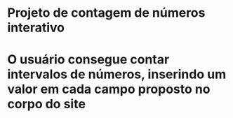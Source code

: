 # Projeto de contagem de números interativo

# O usuário consegue contar intervalos de números, inserindo um valor em cada campo proposto no corpo do site